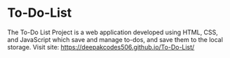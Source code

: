 # To-Do-List
The To-Do List Project is a web application developed using HTML, CSS, and JavaScript which save and manage to-dos, and save them to the local storage. Visit site: https://deepakcodes506.github.io/To-Do-List/
